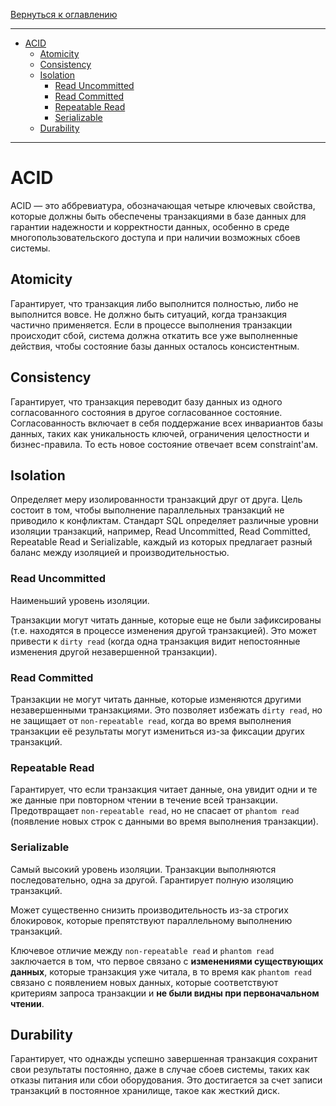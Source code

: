 
[Вернуться к оглавлению](https://github.com/engine-it-in/different-level-task/blob/main/README.md)
***
- [ACID](#acid)
    * [Atomicity](#atomicity)
    * [Consistency](#consistency)
    * [Isolation](#isolation)
        + [Read Uncommitted](#read-uncommitted)
        + [Read Committed](#read-committed)
        + [Repeatable Read](#repeatable-read)
        + [Serializable](#serializable)
    * [Durability](#durability)
*** 

# ACID
ACID — это аббревиатура, обозначающая четыре ключевых свойства, которые должны быть обеспечены транзакциями в базе
данных для гарантии надежности и корректности данных, особенно в среде многопользовательского доступа и при наличии
возможных сбоев системы.

## Atomicity
Гарантирует, что транзакция либо выполнится полностью, либо не выполнится вовсе. Не должно
быть ситуаций, когда транзакция частично применяется. Если в процессе выполнения транзакции происходит сбой, система
должна откатить все уже выполненные действия, чтобы состояние базы данных осталось консистентным.

## Consistency
Гарантирует, что транзакция переводит базу данных из одного согласованного состояния в другое согласованное состояние.
Согласованность включает в себя поддержание всех инвариантов базы данных, таких как уникальность ключей, ограничения
целостности и бизнес-правила. То есть новое состояние отвечает всем constraint'ам.

## Isolation
Определяет меру изолированности транзакций друг от друга. Цель состоит в том, чтобы
выполнение параллельных транзакций не приводило к конфликтам. Стандарт SQL определяет различные уровни изоляции
транзакций, например, Read Uncommitted, Read Committed, Repeatable Read и Serializable, каждый из которых предлагает
разный баланс между изоляцией и производительностью.

### Read Uncommitted
Наименьший уровень изоляции.

Транзакции могут читать данные, которые еще не были зафиксированы (т.е. находятся в процессе изменения другой
транзакцией). Это может привести к `dirty read` (когда одна транзакция видит непостоянные изменения
другой незавершенной транзакции).

### Read Committed
Транзакции не могут читать данные, которые изменяются другими незавершенными транзакциями. Это позволяет
избежать `dirty read`, но не защищает от `non-repeatable read`, когда во время выполнения транзакции её результаты могут
измениться из-за фиксации других транзакций.

### Repeatable Read
Гарантирует, что если транзакция читает данные, она увидит одни и те же данные при повторном чтении в течение всей
транзакции. Предотвращает `non-repeatable read`, но не спасает от `phantom read` (появление новых строк с данными во
время выполнения транзакции).

### Serializable
Самый высокий уровень изоляции. Транзакции выполняются последовательно, одна за другой. Гарантирует полную изоляцию
транзакций.

Может существенно снизить производительность из-за строгих блокировок, которые препятствуют параллельному выполнению
транзакций.

Ключевое отличие между `non-repeatable read` и `phantom read` заключается в том, что первое связано
с **изменениями существующих данных**, которые транзакция уже читала, в то время как `phantom read` связано с появлением
новых данных, которые соответствуют критериям запроса транзакции и **не были видны при первоначальном чтении**.

## Durability
Гарантирует, что однажды успешно завершенная транзакция сохранит свои результаты постоянно, даже в случае сбоев системы,
таких как отказы питания или сбои оборудования. Это достигается за счет записи транзакций в
постоянное хранилище, такое как жесткий диск.
